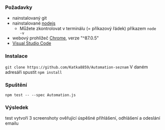 ### Požadavky
* nainstalovaný git
* nainstalované [nodejs](https://nodejs.org/en/) 
  * Můžete zkontrolovat v terminálu (= příkazový řádek) příkazem `node -v`
* webový prohlížeč [Chrome](https://www.google.com/intl/cs_CZ/chrome/), verze "^87.0.5"
* [Visual Studio Code](https://code.visualstudio.com/)

### Instalace 
`git clone https://github.com/Katka8859/Automation-seznam`
V daném adresáři spustit `npm install` 
   

### Spuštění
`npm test -- --spec Automation.js`

### Výsledek
test vytvoří 3 screenshoty ověřující úspěšné přihlášení, odhlášení a odeslání emailu